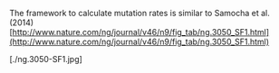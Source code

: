 The framework to calculate mutation rates is similar to Samocha et al. (2014) [http://www.nature.com/ng/journal/v46/n9/fig_tab/ng.3050_SF1.html](http://www.nature.com/ng/journal/v46/n9/fig_tab/ng.3050_SF1.html)


[./ng.3050-SF1.jpg]
